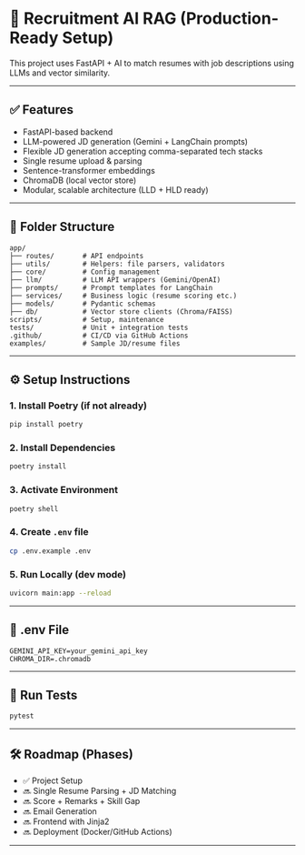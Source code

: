 # 🚀 Recruitment AI RAG (Production-Ready Setup)

This project uses FastAPI + AI to match resumes with job descriptions using LLMs and vector similarity.

---

## ✅ Features

- FastAPI-based backend
- LLM-powered JD generation (Gemini + LangChain prompts)
- Flexible JD generation accepting comma-separated tech stacks
- Single resume upload & parsing
- Sentence-transformer embeddings
- ChromaDB (local vector store)
- Modular, scalable architecture (LLD + HLD ready)

---

## 📁 Folder Structure

```
app/
├── routes/       # API endpoints
├── utils/        # Helpers: file parsers, validators
├── core/         # Config management
├── llm/          # LLM API wrappers (Gemini/OpenAI)
├── prompts/      # Prompt templates for LangChain
├── services/     # Business logic (resume scoring etc.)
├── models/       # Pydantic schemas
├── db/           # Vector store clients (Chroma/FAISS)
scripts/          # Setup, maintenance
tests/            # Unit + integration tests
.github/          # CI/CD via GitHub Actions
examples/         # Sample JD/resume files
```

---

## ⚙️ Setup Instructions

### 1. Install Poetry (if not already)

```bash
pip install poetry
```

### 2. Install Dependencies

```bash
poetry install
```

### 3. Activate Environment

```bash
poetry shell
```

### 4. Create `.env` file

```bash
cp .env.example .env
```

### 5. Run Locally (dev mode)

```bash
uvicorn main:app --reload
```

---

## 🔐 .env File

```env
GEMINI_API_KEY=your_gemini_api_key
CHROMA_DIR=.chromadb
```

---

## 🧪 Run Tests

```bash
pytest
```

---

## 🛠️ Roadmap (Phases)

- ✅ Project Setup 
- 🔜 Single Resume Parsing + JD Matching
- 🔜 Score + Remarks + Skill Gap
- 🔜 Email Generation
- 🔜 Frontend with Jinja2
- 🔜 Deployment (Docker/GitHub Actions)

---
